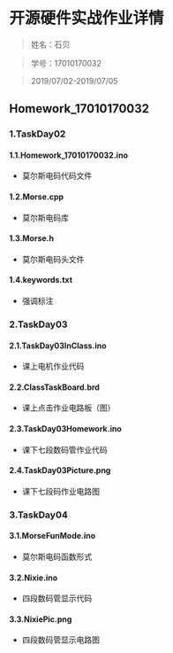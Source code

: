 # **开源硬件实战作业详情**
> 姓名：石贝

> 学号：17010170032

> 2019/07/02-2019/07/05

## Homework_17010170032

### **1.TaskDay02**

#### 1.1.Homework_17010170032.ino
- 莫尔斯电码代码文件
#### 1.2.Morse.cpp
- 莫尔斯电码库
#### 1.3.Morse.h
- 莫尔斯电码头文件
#### 1.4.keywords.txt
- 强调标注

### **2.TaskDay03**

#### 2.1.TaskDay03InClass.ino
- 课上电机作业代码
#### 2.2.ClassTaskBoard.brd
- 课上点击作业电路板（图）
#### 2.3.TaskDay03Homework.ino
- 课下七段数码管作业代码
#### 2.4.TaskDay03Picture.png
- 课下七段码作业电路图

### **3.TaskDay04**

#### 3.1.MorseFunMode.ino
- 莫尔斯电码函数形式
#### 3.2.Nixie.ino
- 四段数码管显示代码
#### 3.3.NixiePic.png
- 四段数码管显示电路图
